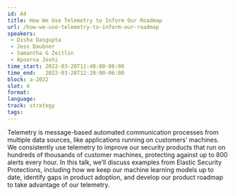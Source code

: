 ```yaml
---
id: A4
title: How We Use Telemetry to Inform Our Roadmap
url: /how-we-use-telemetry-to-inform-our-roadmap
speakers:
 - Disha Dasgupta
 - Jess Daubner
 - Samantha G Zeitlin
 - Apoorva Joshi
time_start: 2022-03-28T11:40:00-06:00
time_end:   2022-03-28T12:20:00-06:00
block: a-2022
slot: 4
format: 
language: 
track: strategy
tags:
---
```


Telemetry is message-based automated communication processes from multiple data sources, like applications running on customers’ machines. We consistently use telemetry to improve our security products that run on hundreds of thousands of customer machines, protecting against up to 800 alerts every hour. In this talk, we’ll discuss examples from Elastic Security Protections, including how we keep our machine learning models up to date, identify gaps in product adoption, and develop our product roadmap to take advantage of our telemetry.

